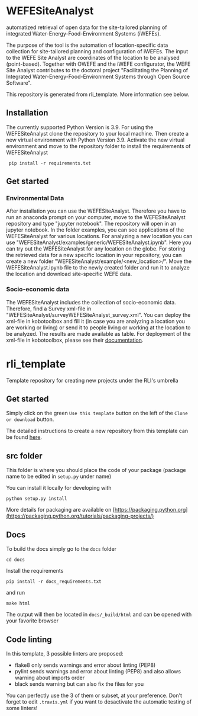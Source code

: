 # WEFESiteAnalyst
automatized retrieval of open data for the site-tailored planning of integrated Water-Energy-Food-Environment Systems (iWEFEs).

The purpose of the tool is the automation of location-specific data collection for site-tailored planning and configuration of iWEFEs. The input to the WEFE Site Analyst are coordinates of the location to be analysed (point-based). Together with OWEFE and the iWEFE configurator, the WEFE Site Analyst contributes to the doctoral project "Facilitating the Planning of Integrated Water-Energy-Food-Environment Systems through Open Source Software".

This repository is generated from rli_template. More information see below. 

## Installation

The currently supported Python Version is 3.9. For using the WEFESiteAnalyst clone the repository to your local machine. Then create a new virtual environment with Python Version 3.9. Activate the new virtual environment and move to the repository folder to install the requirements of WEFESiteAnalyst

     pip install -r requirements.txt

## Get started
### Environmental Data
After installation you can use the WEFESiteAnalyst. Therefore you have to run an anaconda prompt on your computer, move to the WEFESiteAnalyst repository and type "jupyter notebook". The repository will open in an jupyter notebook. In the folder examples, you can see applications of the WEFESiteAnalyst for various locations. For analyzing a new location you can use "WEFESiteAnalyst/examples/generic/WEFESiteAnalyst.ipynb". Here you can try out the WEFESiteAnalyst for any location on the globe. For storing the retrieved data for a new specific location in your repository, you can create a new folder "WEFESiteAnalyst/example/<new_location>/". Move the WEFESiteAnalyst.ipynb file to the newly created folder and run it to analyze the location and download site-specific WEFE data.

### Socio-economic data
The WEFESiteAnalyst includes the collection of socio-economic data. Therefore, find a Survey xml-file in "WEFESiteAnalyst/surveyWEFESiteAnalyst_survey.xml". You can deploy the xml-file in kobotoolbox and fill it (in case you are analyzing a location you are working or living) or send it to people living or working at the location to be analyzed. The results are made available as table. For deployment of the xml-file in kobotoolbox, please see their [documentation](https://support.kobotoolbox.org/).

# rli_template
Template repository for creating new projects under the RLI's umbrella

## Get started

Simply click on the green `Use this template` button on the left of the `Clone or download` button.

The detailed instructions to create a new repository from this template can be found [here](https://help.github.com/en/articles/creating-a-repository-from-a-template).

## src folder

This folder is where you should place the code of your package (package name to be edited in `setup.py` under name)

You can install it locally for developing with

    python setup.py install
    
More details for packaging are available on [https://packaging.python.org](https://packaging.python.org/tutorials/packaging-projects/)


## Docs

To build the docs simply go to the `docs` folder

    cd docs

Install the requirements

    pip install -r docs_requirements.txt

and run

    make html

The output will then be located in `docs/_build/html` and can be opened with your favorite browser

## Code linting

In this template, 3 possible linters are proposed:
- flake8 only sends warnings and error about linting (PEP8)
- pylint sends warnings and error about linting (PEP8) and also allows warning about imports order
- black sends warning but can also fix the files for you

You can perfectly use the 3 of them or subset, at your preference. Don't forget to edit `.travis.yml` if you want to desactivate the automatic testing of some linters!

